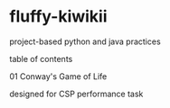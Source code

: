 # fluffy-kiwikii
project-based python and java practices

table of contents

01 Conway's Game of Life

designed for CSP performance task
